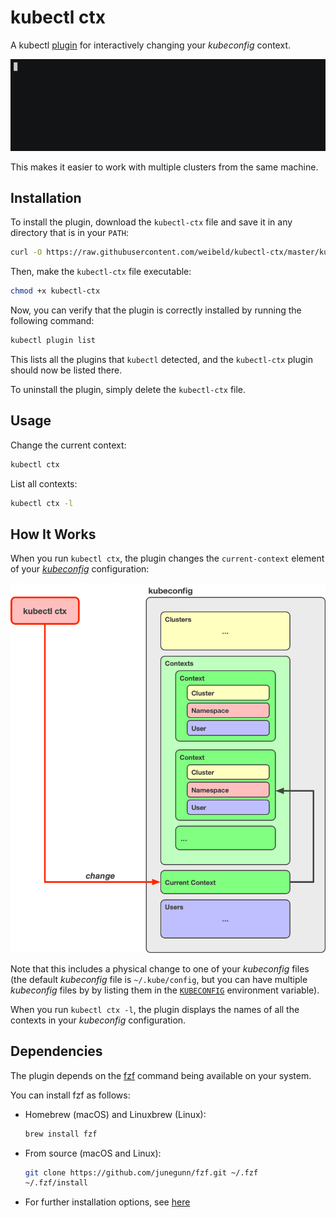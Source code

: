 # kubectl ctx

A kubectl [plugin](https://kubernetes.io/docs/tasks/extend-kubectl/kubectl-plugins/) for interactively changing your *kubeconfig* context.

![Demo](img/demo.gif)

This makes it easier to work with multiple clusters from the same machine.

## Installation

To install the plugin, download the `kubectl-ctx` file and save it in any directory that is in your `PATH`:

~~~bash
curl -O https://raw.githubusercontent.com/weibeld/kubectl-ctx/master/kubectl-ctx
~~~

Then, make the `kubectl-ctx` file executable:

~~~bash
chmod +x kubectl-ctx
~~~

Now, you can verify that the plugin is correctly installed by running the following command:

~~~bash
kubectl plugin list
~~~~

This lists all the plugins that `kubectl` detected, and the `kubectl-ctx` plugin should now be listed there.

To uninstall the plugin, simply delete the `kubectl-ctx` file.

## Usage

Change the current context:

~~~bash
kubectl ctx
~~~

List all contexts:

~~~bash
kubectl ctx -l
~~~

## How It Works

When you run `kubectl ctx`, the plugin changes the `current-context` element of your [*kubeconfig*](https://kubernetes.io/docs/concepts/configuration/organize-cluster-access-kubeconfig/) configuration:

![How it works](img/how-it-works.png)

Note that this includes a physical change to one of your *kubeconfig* files (the default *kubeconfig* file is `~/.kube/config`, but you can have multiple *kubeconfig* files by by listing them in the [`KUBECONFIG`](https://kubernetes.io/docs/concepts/configuration/organize-cluster-access-kubeconfig/#the-kubeconfig-environment-variable) environment variable).

When you run `kubectl ctx -l`, the plugin displays the names of all the contexts in your *kubeconfig* configuration.

## Dependencies

The plugin depends on the [fzf](https://github.com/junegunn/fzf) command being available on your system.

You can install fzf as follows:

- Homebrew (macOS) and Linuxbrew (Linux):
    ~~~bash
    brew install fzf
    ~~~
- From source (macOS and Linux):
    ~~~bash
    git clone https://github.com/junegunn/fzf.git ~/.fzf
    ~/.fzf/install
    ~~~
- For further installation options, see [here](https://github.com/junegunn/fzf#installation)
